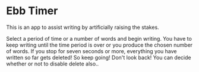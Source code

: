 # Ebb Timer #
This is an app to assist writing by artificially raising the stakes.

Select a period of time or a number of words and begin writing. You have to 
keep writing until the time period is over or you produce the chosen number
of words. If you stop for seven seconds or more, everything you have written
so far gets deleted! So keep going! Don't look back! You can decide whether
or not to disable delete also..
